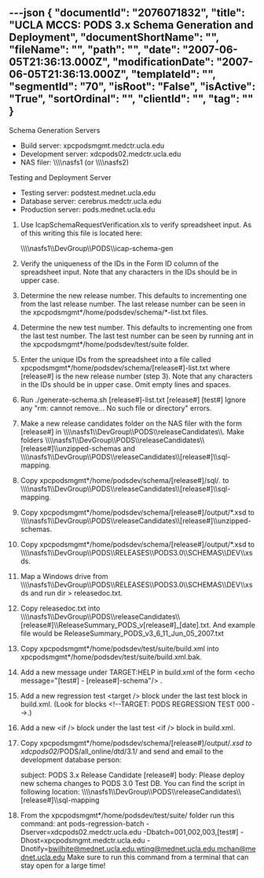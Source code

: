 ---json
{
  "documentId": "2076071832",
  "title": "UCLA MCCS: PODS 3.x Schema Generation and Deployment",
  "documentShortName": "",
  "fileName": "",
  "path": "",
  "date": "2007-06-05T21:36:13.000Z",
  "modificationDate": "2007-06-05T21:36:13.000Z",
  "templateId": "",
  "segmentId": "70",
  "isRoot": "False",
  "isActive": "True",
  "sortOrdinal": "",
  "clientId": "",
  "tag": ""
}
---

Schema Generation Servers

* Build server: xpcpodsmgmt.medctr.ucla.edu
* Development server: xdcpods02.medctr.ucla.edu
* NAS filer: &bsol;&bsol;&bsol;&bsol;nasfs1 (or &bsol;&bsol;&bsol;&bsol;nasfs2)


Testing and Deployment Server

* Testing server: podstest.mednet.ucla.edu
* Database server: cerebrus.medctr.ucla.edu
* Production server: pods.mednet.ucla.edu

1. Use IcapSchemaRequestVerification.xls to verify spreadsheet input.
As of this writing this file is located here:

    &bsol;&bsol;&bsol;&bsol;nasfs1&bsol;&bsol;DevGroup&bsol;&bsol;PODS&bsol;&bsol;icap-schema-gen

2. Verify the uniqueness of the IDs in the Form ID column of the spreadsheet input. Note that any characters in the IDs should be in upper case.

3. Determine the new release number. This defaults to incrementing one from the last release number. The last release number can be seen in the xpcpodsmgmt*/home/podsdev/schema/*-list.txt files.

4. Determine the new test number. This defaults to incrementing one from the last test number. The last test number can be seen by running ant in the xpcpodsmgmt*/home/podsdev/test/suite folder.

5. Enter the unique IDs from the spreadsheet into a file called xpcpodsmgmt*/home/podsdev/schema/[release#]-list.txt where [release#] is the new release number (step 3). Note that any characters in the IDs should be in upper case. Omit empty lines and spaces.

6. Run ./generate-schema.sh [release#]-list.txt [release#] [test#] Ignore any &quot;rm: cannot remove... No such file or directory&quot; errors.

7. Make a new release candidates folder on the NAS filer with the form [release#] in &bsol;&bsol;&bsol;&bsol;nasfs1&bsol;&bsol;DevGroup&bsol;&bsol;PODS&bsol;&bsol;releaseCandidates&bsol;&bsol;. Make folders &bsol;&bsol;&bsol;&bsol;nasfs1&bsol;&bsol;DevGroup&bsol;&bsol;PODS&bsol;&bsol;releaseCandidates&bsol;&bsol;[release#]&bsol;&bsol;unzipped-schemas and &bsol;&bsol;&bsol;&bsol;nasfs1&bsol;&bsol;DevGroup&bsol;&bsol;PODS&bsol;&bsol;releaseCandidates&bsol;&bsol;[release#]&bsol;&bsol;sql-mapping.

8. Copy xpcpodsmgmt*/home/podsdev/schema/[release#]/sql/*.* to &bsol;&bsol;&bsol;&bsol;nasfs1&bsol;&bsol;DevGroup&bsol;&bsol;PODS&bsol;&bsol;releaseCandidates&bsol;&bsol;[release#]&bsol;&bsol;sql-mapping.

9. Copy xpcpodsmgmt*/home/podsdev/schema/[release#]/output/*.xsd to &bsol;&bsol;&bsol;&bsol;nasfs1&bsol;&bsol;DevGroup&bsol;&bsol;PODS&bsol;&bsol;releaseCandidates&bsol;&bsol;[release#]&bsol;&bsol;unzipped-schemas.

10. Copy xpcpodsmgmt*/home/podsdev/schema/[release#]/output/*.xsd to &bsol;&bsol;&bsol;&bsol;nasfs1&bsol;&bsol;DevGroup&bsol;&bsol;PODS&bsol;&bsol;RELEASES&bsol;&bsol;PODS3.0&bsol;&bsol;SCHEMAS&bsol;&bsol;DEV&bsol;&bsol;xsds.

11. Map a Windows drive from &bsol;&bsol;&bsol;&bsol;nasfs1&bsol;&bsol;DevGroup&bsol;&bsol;PODS&bsol;&bsol;RELEASES&bsol;&bsol;PODS3.0&bsol;&bsol;SCHEMAS&bsol;&bsol;DEV&bsol;&bsol;xsds and run dir &gt; releasedoc.txt.

12. Copy releasedoc.txt into &bsol;&bsol;&bsol;&bsol;nasfs1&bsol;&bsol;DevGroup&bsol;&bsol;PODS&bsol;&bsol;releaseCandidates&bsol;&bsol;[release#]&bsol;&bsol;ReleaseSummary_PODS_v[release#]_[date].txt. And example file would be ReleaseSummary_PODS_v3_6_11_Jun_05_2007.txt

13. Copy xpcpodsmgmt*/home/podsdev/test/suite/build.xml into xpcpodsmgmt*/home/podsdev/test/suite/build.xml.bak.

14. Add a new message under TARGET:HELP in build.xml of the form &lt;echo message=&quot;[test#] - [release#]-schema&quot;/&gt; .

15. Add a new regression test &lt;target /&gt; block under the last test block in build.xml. (Look for blocks &lt;!--TARGET: PODS REGRESSION TEST 000 --&gt;.)

16. Add a new &lt;if /&gt; block under the last test &lt;if /&gt; block in build.xml.

17. Copy xpcpodsmgmt*/home/podsdev/schema/[release#]/output/*.xsd to xdcpods02*/PODS/all_online/dtd/3.1/ and send and email to the development database person:

    subject: PODS 3.x Release Candidate [release#]
    body:
        Please deploy new schema changes to PODS 3.0 Test DB.
        You can find the script in following location:
        &bsol;&bsol;&bsol;&bsol;nasfs1&bsol;&bsol;DevGroup&bsol;&bsol;PODS&bsol;&bsol;releaseCandidates&bsol;&bsol;[release#]&bsol;&bsol;sql-mapping

18. From the xpcpodsmgmt*/home/podsdev/test/suite/ folder run this command: ant pods-regression-batch -Dserver=xdcpods02.medctr.ucla.edu -Dbatch=001,002,003,[test#] -Dhost=xpcpodsmgmt.medctr.ucla.edu -Dnotify=bwilhite@mednet.ucla.edu,wting@mednet.ucla.edu,mchan@mednet.ucla.edu  Make sure to run this command from a terminal that can stay open for a large time!
